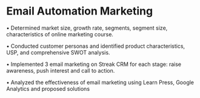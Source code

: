 # Email Automation Marketing

•	Determined market size, growth rate, segments, segment size, characteristics of online marketing course.

•	Conducted customer personas and identified product characteristics, USP, and comprehensive SWOT analysis.

•	Implemented 3 email marketing on Streak CRM for each stage: raise awareness, push interest and call to action.

•	Analyzed the effectiveness of email marketing using Learn Press, Google Analytics and proposed solutions
